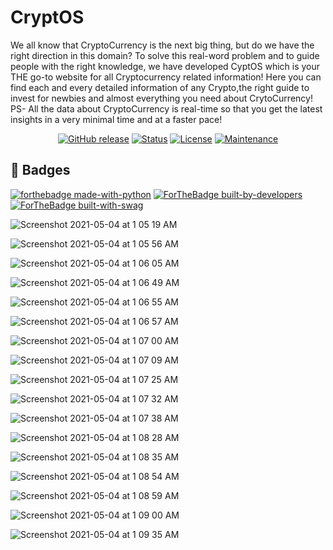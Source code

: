 # CryptOS
We all know that CryptoCurrency is the next big thing, but do we have the right direction in this domain? To solve this real-word problem and to guide people with the right knowledge, we have developed CyptOS which is your THE go-to website for all Cryptocurrency related information! Here you can find each and every detailed information of any Crypto,the right guide to invest for newbies and almost everything you need about CrytoCurrency!
PS- All the data about CryptoCurrency is real-time so that you get the latest insights in a very minimal time and at a faster pace!

<div align="center">


 
  [![GitHub release](https://img.shields.io/github/release/Naereen/StrapDown.js.svg)](https://GitHub.com/Naereen/StrapDown.js/releases/)
  [![Status](https://img.shields.io/badge/status-active-success.svg)]() 
  [![License](https://img.shields.io/badge/license-MIT-blue.svg)](LICENSE.md)
  [![Maintenance](https://img.shields.io/badge/Maintained%3F-yes-green.svg)](https://GitHub.com/Naereen/StrapDown.js/graphs/commit-activity)


</div>

## 🎉 Badges <a name = "badges"></a>
[![forthebadge made-with-python](http://ForTheBadge.com/images/badges/made-with-python.svg)](https://www.python.org/)
[![ForTheBadge built-by-developers](http://ForTheBadge.com/images/badges/built-by-developers.svg)](https://GitHub.com/Naereen/)
[![ForTheBadge built-with-swag](http://ForTheBadge.com/images/badges/built-with-swag.svg)](https://GitHub.com/Naereen/)



![Screenshot 2021-05-04 at 1 05 19 AM](https://user-images.githubusercontent.com/44583018/116924481-8eb04580-ac75-11eb-89aa-95435249ba7f.png)

![Screenshot 2021-05-04 at 1 05 56 AM](https://user-images.githubusercontent.com/44583018/116924486-91129f80-ac75-11eb-8a19-5340669ffc0d.png)

![Screenshot 2021-05-04 at 1 06 05 AM](https://user-images.githubusercontent.com/44583018/116924491-92dc6300-ac75-11eb-9b1c-56ca42212e0d.png)

![Screenshot 2021-05-04 at 1 06 49 AM](https://user-images.githubusercontent.com/44583018/116924498-94a62680-ac75-11eb-9467-db4f82d1d67f.png)

![Screenshot 2021-05-04 at 1 06 55 AM](https://user-images.githubusercontent.com/44583018/116924503-95d75380-ac75-11eb-9be1-1401a0ad9492.png)

![Screenshot 2021-05-04 at 1 06 57 AM](https://user-images.githubusercontent.com/44583018/116924509-97a11700-ac75-11eb-9b57-d99f20147979.png)

![Screenshot 2021-05-04 at 1 07 00 AM](https://user-images.githubusercontent.com/44583018/116924517-996ada80-ac75-11eb-975c-f01df8b1f8af.png)

![Screenshot 2021-05-04 at 1 07 09 AM](https://user-images.githubusercontent.com/44583018/116924524-9b349e00-ac75-11eb-874c-43014c473a53.png)

![Screenshot 2021-05-04 at 1 07 25 AM](https://user-images.githubusercontent.com/44583018/116924529-9cfe6180-ac75-11eb-8e27-a358ecd61898.png)

![Screenshot 2021-05-04 at 1 07 32 AM](https://user-images.githubusercontent.com/44583018/116924531-9e2f8e80-ac75-11eb-9b7e-39b67c67828e.png)

![Screenshot 2021-05-04 at 1 07 38 AM](https://user-images.githubusercontent.com/44583018/116924534-9ff95200-ac75-11eb-9722-ae0348271d74.png)

![Screenshot 2021-05-04 at 1 08 28 AM](https://user-images.githubusercontent.com/44583018/116924541-a25bac00-ac75-11eb-8a3a-1db5e7923d0c.png)

![Screenshot 2021-05-04 at 1 08 35 AM](https://user-images.githubusercontent.com/44583018/116924553-a4be0600-ac75-11eb-8b32-ff0ad01861a6.png)

![Screenshot 2021-05-04 at 1 08 54 AM](https://user-images.githubusercontent.com/44583018/116924559-a687c980-ac75-11eb-9391-1b22df1c8e93.png)

![Screenshot 2021-05-04 at 1 08 59 AM](https://user-images.githubusercontent.com/44583018/116924563-a7b8f680-ac75-11eb-8d0e-0a6b0517f5f8.png)

![Screenshot 2021-05-04 at 1 09 00 AM](https://user-images.githubusercontent.com/44583018/116924571-a982ba00-ac75-11eb-92d9-4164d03570ae.png)

![Screenshot 2021-05-04 at 1 09 35 AM](https://user-images.githubusercontent.com/44583018/116924576-ab4c7d80-ac75-11eb-8b1f-d07ccbdbaa44.png)


